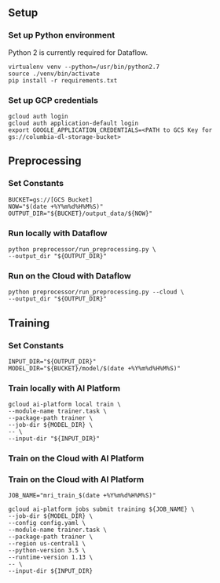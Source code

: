 ## Setup

### Set up Python environment
Python 2 is currently required for Dataflow.
```
virtualenv venv --python=/usr/bin/python2.7
source ./venv/bin/activate
pip install -r requirements.txt
```
### Set up GCP credentials
```
gcloud auth login
gcloud auth application-default login
export GOOGLE_APPLICATION_CREDENTIALS=<PATH to GCS Key for gs://columbia-dl-storage-bucket>
```

## Preprocessing
### Set Constants
```
BUCKET=gs://[GCS Bucket]
NOW="$(date +%Y%m%d%H%M%S)"
OUTPUT_DIR="${BUCKET}/output_data/${NOW}"
```

### Run locally with Dataflow
```
python preprocessor/run_preprocessing.py \
--output_dir "${OUTPUT_DIR}"
```
### Run on the Cloud with Dataflow
```
python preprocessor/run_preprocessing.py --cloud \
--output_dir "${OUTPUT_DIR}"
```
  

## Training
### Set Constants
```
INPUT_DIR="${OUTPUT_DIR}"
MODEL_DIR="${BUCKET}/model/$(date +%Y%m%d%H%M%S)"
```

### Train locally with AI Platform
```
gcloud ai-platform local train \
--module-name trainer.task \
--package-path trainer \
--job-dir ${MODEL_DIR} \
-- \
--input-dir "${INPUT_DIR}"
```

### Train on the Cloud with AI Platform
### Train on the Cloud with AI Platform
```
JOB_NAME="mri_train_$(date +%Y%m%d%H%M%S)"

gcloud ai-platform jobs submit training ${JOB_NAME} \
--job-dir ${MODEL_DIR} \
--config config.yaml \
--module-name trainer.task \
--package-path trainer \
--region us-central1 \
--python-version 3.5 \
--runtime-version 1.13 \
-- \
--input-dir ${INPUT_DIR}
```